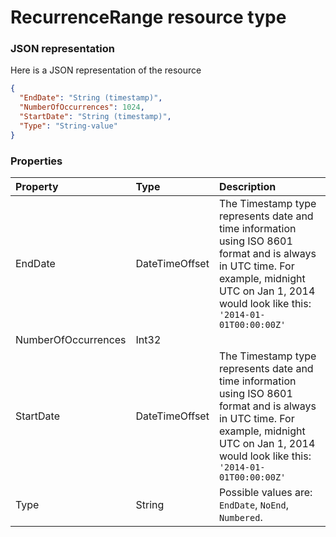 # RecurrenceRange resource type



### JSON representation

Here is a JSON representation of the resource

<!-- {
  "blockType": "resource",
  "optionalProperties": [

  ],
  "@odata.type": "microsoft.graph.recurrencerange"
}-->

```json
{
  "EndDate": "String (timestamp)",
  "NumberOfOccurrences": 1024,
  "StartDate": "String (timestamp)",
  "Type": "String-value"
}

```
### Properties
| Property	   | Type	|Description|
|:---------------|:--------|:----------|
|EndDate|DateTimeOffset|The Timestamp type represents date and time information using ISO 8601 format and is always in UTC time. For example, midnight UTC on Jan 1, 2014 would look like this: `'2014-01-01T00:00:00Z'`|
|NumberOfOccurrences|Int32||
|StartDate|DateTimeOffset|The Timestamp type represents date and time information using ISO 8601 format and is always in UTC time. For example, midnight UTC on Jan 1, 2014 would look like this: `'2014-01-01T00:00:00Z'`|
|Type|String| Possible values are: `EndDate`, `NoEnd`, `Numbered`.|

<!-- uuid: 972508eb-009b-45ab-822e-fdc84c3a8ebf
2015-10-25 12:45:03 UTC -->
<!-- {
  "type": "#page.annotation",
  "description": "RecurrenceRange resource",
  "keywords": "",
  "section": "documentation",
  "tocPath": ""
}-->